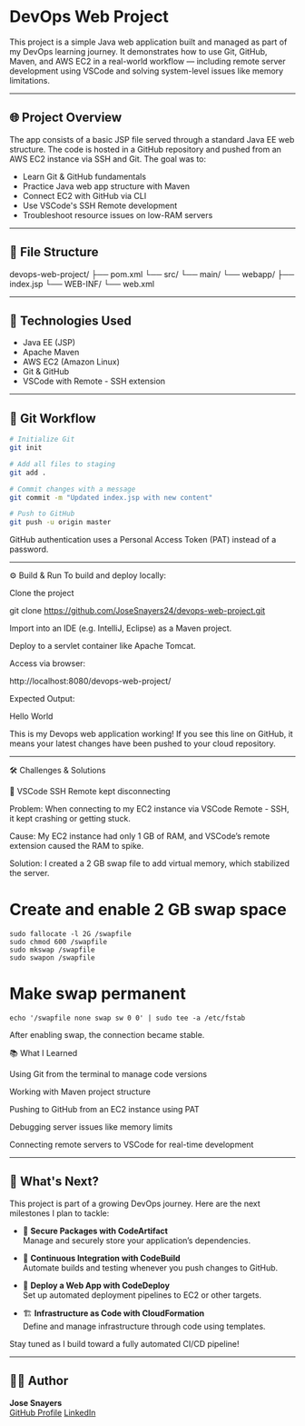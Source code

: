 # DevOps Web Project

This project is a simple Java web application built and managed as part of my DevOps learning journey. It demonstrates how to use Git, GitHub, Maven, and AWS EC2 in a real-world workflow — including remote server development using VSCode and solving system-level issues like memory limitations.

---

## 🌐 Project Overview

The app consists of a basic JSP file served through a standard Java EE web structure. The code is hosted in a GitHub repository and pushed from an AWS EC2 instance via SSH and Git. The goal was to:
- Learn Git & GitHub fundamentals
- Practice Java web app structure with Maven
- Connect EC2 with GitHub via CLI
- Use VSCode's SSH Remote development
- Troubleshoot resource issues on low-RAM servers

---

## 🧾 File Structure

devops-web-project/
├── pom.xml
└── src/
└── main/
└── webapp/
├── index.jsp
└── WEB-INF/
└── web.xml

---

## 🧠 Technologies Used

- Java EE (JSP)
- Apache Maven
- AWS EC2 (Amazon Linux)
- Git & GitHub
- VSCode with Remote - SSH extension

---

## 🔄 Git Workflow

```bash
# Initialize Git
git init

# Add all files to staging
git add .

# Commit changes with a message
git commit -m "Updated index.jsp with new content"

# Push to GitHub
git push -u origin master

```
GitHub authentication uses a Personal Access Token (PAT) instead of a password.

---

⚙️ Build & Run
To build and deploy locally:

Clone the project

git clone https://github.com/JoseSnayers24/devops-web-project.git

Import into an IDE (e.g. IntelliJ, Eclipse) as a Maven project.

Deploy to a servlet container like Apache Tomcat.

Access via browser:

http://localhost:8080/devops-web-project/

Expected Output:

Hello World

This is my Devops web application working!
If you see this line on GitHub, it means your latest changes have been pushed to your cloud repository.

---

🛠 Challenges & Solutions

🔄 VSCode SSH Remote kept disconnecting

Problem:
When connecting to my EC2 instance via VSCode Remote - SSH, it kept crashing or getting stuck.

Cause:
My EC2 instance had only 1 GB of RAM, and VSCode’s remote extension caused the RAM to spike.

Solution:
I created a 2 GB swap file to add virtual memory, which stabilized the server.

# Create and enable 2 GB swap space

```
sudo fallocate -l 2G /swapfile
sudo chmod 600 /swapfile
sudo mkswap /swapfile
sudo swapon /swapfile

```

# Make swap permanent
```
echo '/swapfile none swap sw 0 0' | sudo tee -a /etc/fstab
```
After enabling swap, the connection became stable.

📚 What I Learned

Using Git from the terminal to manage code versions

Working with Maven project structure

Pushing to GitHub from an EC2 instance using PAT

Debugging server issues like memory limits

Connecting remote servers to VSCode for real-time development

---

## 🧭 What's Next?

This project is part of a growing DevOps journey. Here are the next milestones I plan to tackle:

- 🔐 **Secure Packages with CodeArtifact**  
  Manage and securely store your application’s dependencies.

- 🤖 **Continuous Integration with CodeBuild**  
  Automate builds and testing whenever you push changes to GitHub.

- 🚀 **Deploy a Web App with CodeDeploy**  
  Set up automated deployment pipelines to EC2 or other targets.

- 🏗️ **Infrastructure as Code with CloudFormation**  
  Define and manage infrastructure through code using templates.

Stay tuned as I build toward a fully automated CI/CD pipeline!

---

## 👨‍💻 Author

**Jose Snayers**  
[GitHub Profile](https://github.com/JoseSnayers24) 
[LinkedIn](https://www.linkedin.com/in/jose-snayers-6660b424b/)
